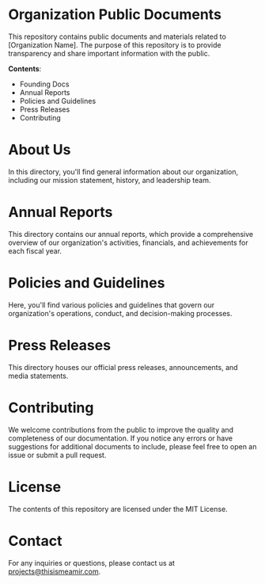 # Organization Public Documents
This repository contains public documents and materials related to [Organization Name]. The purpose of this repository is to provide transparency and share important information with the public.

**Contents**:
- Founding Docs
- Annual Reports
- Policies and Guidelines
- Press Releases
- Contributing

# About Us
In this directory, you'll find general information about our organization, including our mission statement, history, and leadership team.

# Annual Reports
This directory contains our annual reports, which provide a comprehensive overview of our organization's activities, financials, and achievements for each fiscal year.

# Policies and Guidelines
Here, you'll find various policies and guidelines that govern our organization's operations, conduct, and decision-making processes.

# Press Releases
This directory houses our official press releases, announcements, and media statements.

# Contributing
We welcome contributions from the public to improve the quality and completeness of our documentation. If you notice any errors or have suggestions for additional documents to include, please feel free to open an issue or submit a pull request.

# License
The contents of this repository are licensed under the MIT License.

# Contact
For any inquiries or questions, please contact us at projects@thisismeamir.com.
